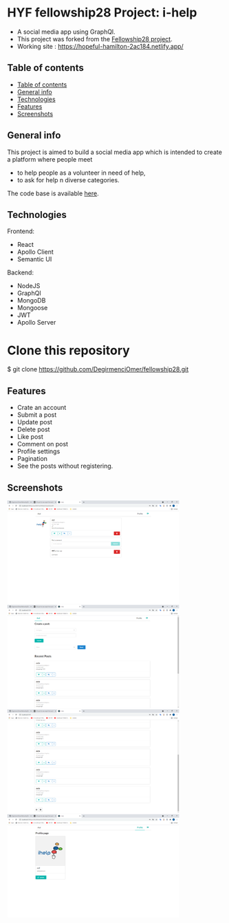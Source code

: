 # HYF fellowship28 Project: i-help

- A social media app using GraphQl.
- This project was forked from the [Fellowship28 project](https://github.com/DegirmenciOmer/fellowship28/tree/development).
- Working site : https://hopeful-hamilton-2ac184.netlify.app/

## Table of contents

- [Table of contents](#table-of-contents)
- [General info](#general-info)
- [Technologies](#technologies)
- [Features](#features)
- [Screenshots](#screenshots)

## General info

This project is aimed to build a social media app which is intended to create a platform where people meet

- to help people as a volunteer in need of help,
- to ask for help
  n diverse categories.

The code base is available [here](https://www.udemy.com/the-web-developer-bootcamp).

## Technologies

Frontend:

- React
- Apollo Client
- Semantic UI

Backend:

- NodeJS
- GraphQl
- MongoDB
- Mongoose
- JWT
- Apollo Server

# Clone this repository

\$ git clone https://github.com/DegirmenciOmer/fellowship28.git

## Features

- Crate an account
- Submit a post
- Update post
- Delete post
- Like post
- Comment on post
- Profile settings
- Pagination
- See the posts without registering.

## Screenshots

<img src="./client/public/image.png" width="400" />
<img src="./client/public/image2.png" width="400" />
<img src="./client/public/image3.png" width="400" />
<img src="./client/public/image4.png" width="400" />
<br/>
